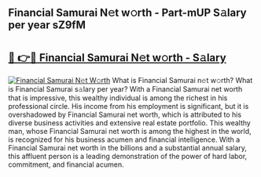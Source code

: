 ## Financial Samurai N𝚎t w𝚘rth - Part-mUP S𝚊lary per year sZ9fM

# <h2><a href="http://gc30la.nevu.top/?p=Financial+Samurai">🔗 👉🔴 Financial Samurai N𝚎t w𝚘rth - S𝚊lary</a></h2>

[![Financial Samurai N𝚎t W𝚘rth](https://i.imgur.com/Oavwk0R.jpeg)](http://gc30la.nevu.top/?p=Financial+Samurai)
What is Financial Samurai n𝚎t w𝚘rth? What is Financial Samurai s𝚊lary per year?
With a Financial Samurai net worth that is impressive, this wealthy individual is among the richest in his professional circle. His income from his employment is significant, but it is overshadowed by Financial Samurai net worth, which is attributed to his diverse business activities and extensive real estate portfolio. This wealthy man, whose Financial Samurai net worth is among the highest in the world, is recognized for his business acumen and financial intelligence. With a Financial Samurai net worth in the billions and a substantial annual salary, this affluent person is a leading demonstration of the power of hard labor, commitment, and financial acumen.
